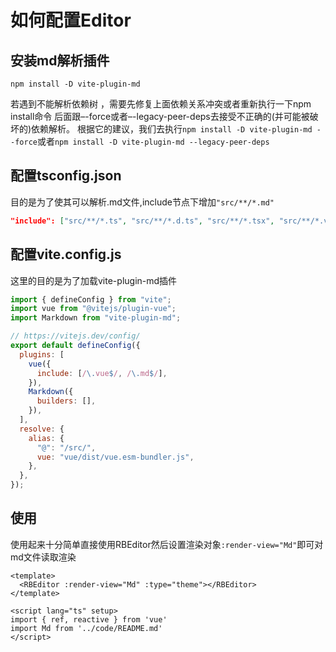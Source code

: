 # 如何配置Editor

## 安装md解析插件
``` shell
npm install -D vite-plugin-md
```
若遇到不能解析依赖树 ，需要先修复上面依赖关系冲突或者重新执行一下npm install命令
后面跟–-force或者–-legacy-peer-deps去接受不正确的(并可能被破坏的)依赖解析。
根据它的建议，我们去执行`npm install -D vite-plugin-md --force`或者`npm install -D vite-plugin-md --legacy-peer-deps`

## 配置tsconfig.json
目的是为了使其可以解析.md文件,include节点下增加`"src/**/*.md"`
```json
"include": ["src/**/*.ts", "src/**/*.d.ts", "src/**/*.tsx", "src/**/*.vue","src/**/*.md"],
```
## 配置vite.config.js
这里的目的是为了加载vite-plugin-md插件
``` js
import { defineConfig } from "vite";
import vue from "@vitejs/plugin-vue";
import Markdown from "vite-plugin-md";

// https://vitejs.dev/config/
export default defineConfig({
  plugins: [
    vue({
      include: [/\.vue$/, /\.md$/],
    }),
    Markdown({
      builders: [],
    }),
  ],
  resolve: {
    alias: {
      "@": "/src/",
      vue: "vue/dist/vue.esm-bundler.js",
    },
  },
});

```
## 使用

使用起来十分简单直接使用RBEditor然后设置渲染对象`:render-view="Md"`即可对md文件读取渲染
```vue
<template>
  <RBEditor :render-view="Md" :type="theme"></RBEditor>
</template>

<script lang="ts" setup>
import { ref, reactive } from 'vue'
import Md from '../code/README.md'
</script>
```